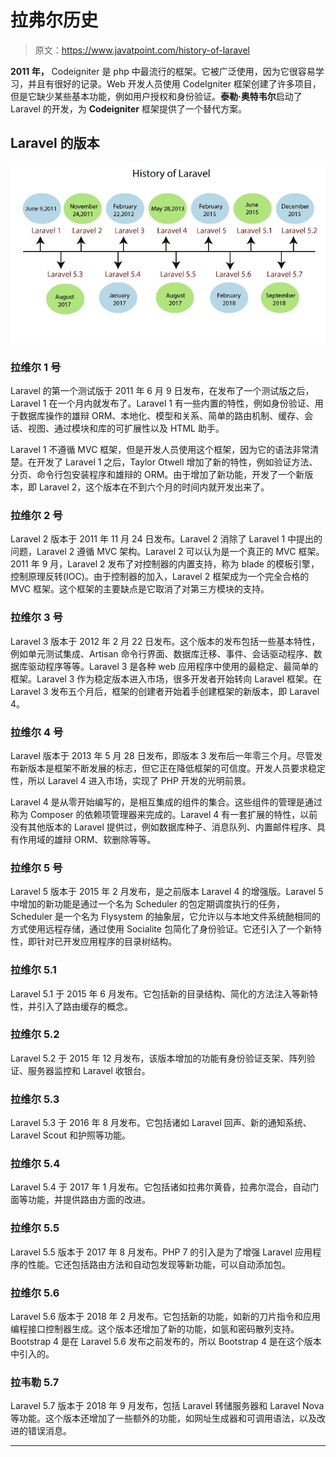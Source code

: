 # 拉弗尔历史

> 原文：<https://www.javatpoint.com/history-of-laravel>

**2011 年，** Codeigniter 是 php 中最流行的框架。它被广泛使用，因为它很容易学习，并且有很好的记录。Web 开发人员使用 CodeIgniter 框架创建了许多项目，但是它缺少某些基本功能，例如用户授权和身份验证。**泰勒·奥特韦尔**启动了 Laravel 的开发，为 **Codeigniter** 框架提供了一个替代方案。

## Laravel 的版本

![History of Laravel](img/8b9118f6f32b27242edaf5f1840ecc39.png)

### 拉维尔 1 号

Laravel 的第一个测试版于 2011 年 6 月 9 日发布，在发布了一个测试版之后，Laravel 1 在一个月内就发布了。Laravel 1 有一些内置的特性，例如身份验证、用于数据库操作的雄辩 ORM、本地化、模型和关系、简单的路由机制、缓存、会话、视图、通过模块和库的可扩展性以及 HTML 助手。

Laravel 1 不遵循 MVC 框架，但是开发人员使用这个框架，因为它的语法非常清楚。在开发了 Laravel 1 之后，Taylor Otwell 增加了新的特性，例如验证方法、分页、命令行包安装程序和雄辩的 ORM。由于增加了新功能，开发了一个新版本，即 Laravel 2，这个版本在不到六个月的时间内就开发出来了。

### 拉维尔 2 号

Laravel 2 版本于 2011 年 11 月 24 日发布。Laravel 2 消除了 Laravel 1 中提出的问题，Laravel 2 遵循 MVC 架构。Laravel 2 可以认为是一个真正的 MVC 框架。2011 年 9 月，Laravel 2 发布了对控制器的内置支持，称为 blade 的模板引擎，控制原理反转(IOC)。由于控制器的加入，Laravel 2 框架成为一个完全合格的 MVC 框架。这个框架的主要缺点是它取消了对第三方模块的支持。

### 拉维尔 3 号

Laravel 3 版本于 2012 年 2 月 22 日发布。这个版本的发布包括一些基本特性，例如单元测试集成、Artisan 命令行界面、数据库迁移、事件、会话驱动程序、数据库驱动程序等等。Laravel 3 是各种 web 应用程序中使用的最稳定、最简单的框架。Laravel 3 作为稳定版本进入市场，很多开发者开始转向 Laravel 框架。在 Laravel 3 发布五个月后，框架的创建者开始着手创建框架的新版本，即 Laravel 4。

### 拉维尔 4 号

Laravel 版本于 2013 年 5 月 28 日发布，即版本 3 发布后一年零三个月。尽管发布新版本是框架不断发展的标志，但它正在降低框架的可信度。开发人员要求稳定性，所以 Laravel 4 进入市场，实现了 PHP 开发的光明前景。

Laravel 4 是从零开始编写的，是相互集成的组件的集合。这些组件的管理是通过称为 Composer 的依赖项管理器来完成的。Laravel 4 有一套扩展的特性，以前没有其他版本的 Laravel 提供过，例如数据库种子、消息队列、内置邮件程序、具有作用域的雄辩 ORM、软删除等等。

### 拉维尔 5 号

Laravel 5 版本于 2015 年 2 月发布，是之前版本 Laravel 4 的增强版。Laravel 5 中增加的新功能是通过一个名为 Scheduler 的包定期调度执行的任务，Scheduler 是一个名为 Flysystem 的抽象层，它允许以与本地文件系统酏相同的方式使用远程存储，通过使用 Socialite 包简化了身份验证。它还引入了一个新特性，即针对已开发应用程序的目录树结构。

### 拉维尔 5.1

Laravel 5.1 于 2015 年 6 月发布。它包括新的目录结构、简化的方法注入等新特性，并引入了路由缓存的概念。

### 拉维尔 5.2

Laravel 5.2 于 2015 年 12 月发布，该版本增加的功能有身份验证支架、阵列验证、服务器监控和 Laravel 收银台。

### 拉维尔 5.3

Laravel 5.3 于 2016 年 8 月发布。它包括诸如 Laravel 回声、新的通知系统、Laravel Scout 和护照等功能。

### 拉维尔 5.4

Laravel 5.4 于 2017 年 1 月发布。它包括诸如拉弗尔黄昏，拉弗尔混合，自动门面等功能，并提供路由方面的改进。

### 拉维尔 5.5

Laravel 5.5 版本于 2017 年 8 月发布。PHP 7 的引入是为了增强 Laravel 应用程序的性能。它还包括路由方法和自动包发现等新功能，可以自动添加包。

### 拉维尔 5.6

Laravel 5.6 版本于 2018 年 2 月发布。它包括新的功能，如新的刀片指令和应用编程接口控制器生成。这个版本还增加了新的功能，如氩和密码散列支持。Bootstrap 4 是在 Laravel 5.6 发布之前发布的，所以 Bootstrap 4 是在这个版本中引入的。

### 拉韦勒 5.7

Laravel 5.7 版本于 2018 年 9 月发布，包括 Laravel 转储服务器和 Laravel Nova 等功能。这个版本还增加了一些额外的功能，如网址生成器和可调用语法，以及改进的错误消息。

* * *